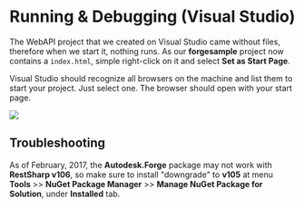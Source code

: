 # Running & Debugging (Visual Studio)

The WebAPI project that we created on Visual Studio came without files, therefore when we start it, nothing runs. As our **forgesample** project now contains a `index.html`, simple right-click on it and select **Set as Start Page**.

Visual Studio should recognize all browsers on the machine and list them to start your project. Just select one. The browser should open with your start page.

![](_media/net/start_debug.png) 

## Troubleshooting

As of February, 2017, the **Autodesk.Forge** package may not work with **RestSharp v106**, so make sure to install "downgrade" to **v105** at menu **Tools** >> **NuGet Package Manager** >> **Manage NuGet Package for Solution**, under **Installed** tab.